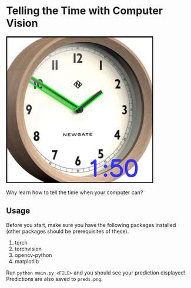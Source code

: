# Telling the Time with Computer Vision

![Image Prediction](preds.png)

Why learn how to tell the time when your computer can?

## Usage

Before you start, make sure you have the following packages installed (other
packages should be prerequisites of these).

1. torch
2. torchvision
3. opencv-python
4. matplotlib

Run `python main.py <FILE>` and you should see your prediction displayed! Predictions are also saved to `preds.png`.
